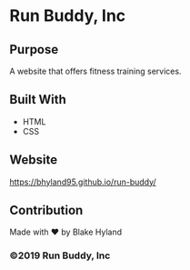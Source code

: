 # Run Buddy, Inc

## Purpose
A website that offers fitness training services. 

## Built With
* HTML
* CSS

## Website
https://bhyland95.github.io/run-buddy/

## Contribution
Made with ❤️ by Blake Hyland

### ©️2019 Run Buddy, Inc 
